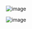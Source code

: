 ![image](https://github.com/Rubenizz/114/assets/112400838/25893ee9-fbae-43bc-b0f3-0d25c54d459c)

![image](https://github.com/Rubenizz/114/assets/112400838/06452889-43dd-4e0e-bbc8-fa88b9f244a0)
